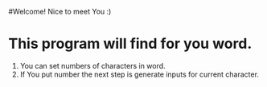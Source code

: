 #Welcome! Nice to meet You :)
# This program will find for you word.
1. You can set numbers of characters in word.
2. If You put number the next step is generate inputs for current character.

